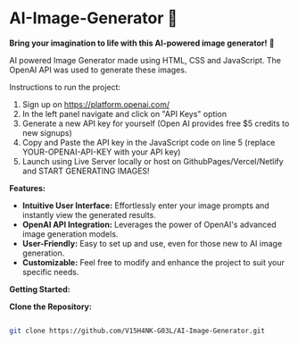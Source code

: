 # AI-Image-Generator 🎨

**Bring your imagination to life with this AI-powered image generator!** 🤯

AI powered Image Generator made using HTML, CSS and JavaScript. The OpenAI API was used to generate these images.

Instructions to run the project:
1) Sign up on https://platform.openai.com/
2) In the left panel navigate and click on "API Keys" option
3) Generate a new API key for yourself (Open AI provides free $5 credits to new signups)
4) Copy and Paste the API key in the JavaScript code on line 5 (replace YOUR-OPENAI-API-KEY with your API key)
5) Launch using Live Server locally or host on GithubPages/Vercel/Netlify and START GENERATING IMAGES!

**Features:**

- **Intuitive User Interface:** Effortlessly enter your image prompts and instantly view the generated results.
- **OpenAI API Integration:** Leverages the power of OpenAI's advanced image generation models.
- **User-Friendly:** Easy to set up and use, even for those new to AI image generation.
- **Customizable:** Feel free to modify and enhance the project to suit your specific needs.

**Getting Started:**

 **Clone the Repository:**

   ```bash
   
   git clone https://github.com/V15H4NK-G03L/AI-Image-Generator.git
   ```
   
